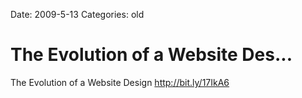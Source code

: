 Date: 2009-5-13
Categories: old

# The Evolution of a Website Des...

The Evolution of a Website Design <a href="http://bit.ly/17IkA6" rel="nofollow">http://bit.ly/17IkA6</a>

